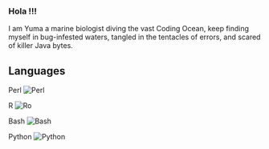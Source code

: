 ### Hola !!!

I am Yuma a marine biologist diving the vast Coding Ocean, keep finding myself in bug-infested waters, tangled in the tentacles of errors, and scared of killer Java bytes. 

## Languages

Perl ![Perl](https://github.com/Yuma248/Yuma248/assets/19339965/c253384a-e77a-4088-b60c-068508e2c04b)

R ![Ro](https://github.com/Yuma248/Yuma248/assets/19339965/e2d7608d-2821-4ebd-b9cf-9d85e255f95a)

Bash ![Bash](https://github.com/Yuma248/Yuma248/assets/19339965/00000973-1c3a-42a3-bde2-4ec4439f0dce)

Python  ![Python](https://github.com/Yuma248/Yuma248/assets/19339965/159300f2-d281-42f0-ae01-221dbdd7fe7d)

